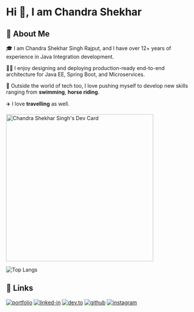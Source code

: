 <!--
**cssrajput/cssrajput** is a ✨ _special_ ✨ repository because its `README.md` (this file) appears on your GitHub profile.

Here are some ideas to get you started:

- 🔭 I’m currently working on ...
- 🌱 I’m currently learning ...
- 👯 I’m looking to collaborate on ...
- 🤔 I’m looking for help with ...
- 💬 Ask me about ...
- 📫 How to reach me: ...
- 😄 Pronouns: ...
- ⚡ Fun fact: ...
-->

# Hi 👋, I am Chandra Shekhar

## 🚀 About Me

🎓 I am Chandra Shekhar Singh Rajput, and I have over 12+ years of experience in Java Integration development.

👨‍💻 I enjoy designing and deploying production-ready end-to-end architecture for Java EE, Spring Boot, and Microservices.

🎸 Outside the world of tech too, I love pushing myself to develop new skills ranging from **swimming**, **horse riding**.

✈️ I love **travelling** as well.

<a href="https://app.daily.dev/cssrajput"><img src="https://api.daily.dev/devcards/2736dabe709a439b94b964591c421955.png?r=scg" width="400" alt="Chandra Shekhar Singh's Dev Card"/></a>

![Top Langs](https://github-readme-stats.vercel.app/api/top-langs/?username=cssrajput&layout=compact&theme=tokyonight)

## 🔗 Links

[![portfolio](https://img.shields.io/badge/Portfolio-5340ff?style=for-the-badge&logo=Google-chrome&logoColor=white)](https://cssrajput.github.io/)
[![linked-in](https://img.shields.io/badge/Linked_In-0077B5?style=for-the-badge&logo=LinkedIn&logoColor=white)](https://www.linkedin.com/in/cssrajput/)
[![dev.to](https://img.shields.io/badge/Dev.to-0A0A0A?style=for-the-badge&logo=Dev-dot-To&logoColor=white)](https://dev.to/cssrajput)
[![github](https://img.shields.io/badge/GitHub-000000?style=for-the-badge&logo=GitHub&logoColor=white)](https://github.com/cssrajput)
[![instagram](https://img.shields.io/badge/Instagram-E4405F?style=for-the-badge&logo=instagram&logoColor=white)](https://www.instagram.com/cssrajput/)
